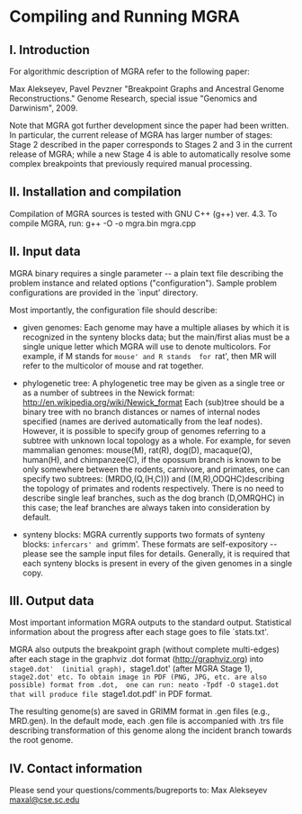 Compiling and Running MGRA
==========================

I. Introduction
---------------
For algorithmic description of MGRA refer to the following paper:

Max Alekseyev, Pavel Pevzner "Breakpoint Graphs and Ancestral Genome Reconstructions."
Genome Research, special issue "Genomics and Darwinism", 2009.

Note that MGRA got further development since the paper had been written.
In particular, the current release of MGRA has larger number of stages:
Stage 2 described in the paper corresponds to Stages 2 and 3 in the current release 
of MGRA; while a new Stage 4 is able to automatically resolve some complex breakpoints 
that previously required manual processing. 


II. Installation and compilation
--------------------------------
Compilation of MGRA sources is tested with GNU C++ (g++) ver. 4.3.
To compile MGRA, run:
	g++ -O -o mgra.bin mgra.cpp


II. Input data
--------------
MGRA binary requires a single parameter -- a plain text file describing the 
problem instance and related options ("configuration").
Sample problem configurations are provided in the `input' directory.

Most importantly, the configuration file should describe:

* given genomes: 
Each genome may have a multiple aliases by which it is recognized in the synteny
blocks data; but the main/first alias must be a single unique letter which MGRA 
will use to denote multicolors. For example, if M stands for `mouse' and R stands 
for `rat', then MR will refer to the multicolor of mouse and rat together.

* phylogenetic tree: 
A phylogenetic tree may be given as a single tree or as a number of subtrees in 
the Newick format: http://en.wikipedia.org/wiki/Newick_format
Each (sub)tree should be a binary tree with no branch distances or names of 
internal nodes specified (names are derived automatically from the leaf nodes).
However, it is possible to specify group of genomes referring to a subtree with 
unknown local topology as a whole. 
For example, for seven mammalian genomes: mouse(M), rat(R), dog(D), macaque(Q), 
human(H), and chimpanzee(C), if the opossum branch is known to be only somewhere 
between the rodents, carnivore, and primates, one can specify two subtrees: 
(MRDO,(Q,(H,C))) and ((M,R),ODQHC)describing the topology of primates and 
rodents respectively. There is no need to describe single leaf branches, 
such as the dog branch (D,OMRQHC) in this case; the leaf branches are always 
taken into consideration by default.

* synteny blocks: MGRA currently supports two formats of synteny blocks: 
`infercars' and `grimm'. These formats are self-expository -- please see the 
sample input files for details. Generally, it is required that each synteny 
blocks is present in every of the given genomes in a single copy.


III. Output data
----------------
Most important information MGRA outputs to the standard output. Statistical 
information about the progress after each stage goes to file `stats.txt'.

MGRA also outputs the breakpoint graph (without complete multi-edges) after each
stage in the graphviz .dot format (http://graphviz.org) into `stage0.dot' 
(initial graph), `stage1.dot' (after MGRA Stage 1), `stage2.dot' etc.
To obtain image in PDF (PNG, JPG, etc. are also possible) format from .dot, 
one can run:
	neato -Tpdf -O stage1.dot
that will produce file `stage1.dot.pdf' in PDF format. 

The resulting genome(s) are saved in GRIMM format in .gen files (e.g., MRD.gen).
In the default mode, each .gen file is accompanied with .trs file describing 
transformation of this genome along the incident branch towards the root genome.


IV. Contact information
-----------------------
Please send your questions/comments/bugreports to:
Max Alekseyev <maxal@cse.sc.edu>
